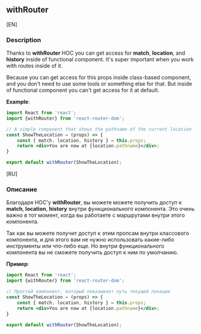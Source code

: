 ## withRouter

[EN]

### Description

Thanks to **withRouter** HOC you can get access for **match**, **location**, and **history** inside of functional component. 
It's super important when you work with routes inside of it.
 
Because you can get access for this props inside class-based component, and you don't need to use some tools or something else for that. 
But inside of functional component you can't get access for it at default.

**Example**:

```jsx
import React from 'react';
import {withRouter} from 'react-router-dom';

// A simple component that shows the pathname of the current location
const ShowTheLocation = (props) => {
    const { match, location, history } = this.props;
    return <div>You are now at {location.pathname}</div>;
}

export default withRouter(ShowTheLocation);
```

[RU]

### Описание

Благодаря HOC'у **withRouter**, вы можете можете получить доступ к **match**, **location**, **history** внутри функционального компонента.
Это очень важно в тот момент, когда вы работаете с маршрутами внутри этого компонента.

Так как вы можете получит доступ к этим пропсам внутри классового компонента, и для этого вам не нужно использовать какие-либо инструменты или что-либо еще. 
Но внутри функционального компонента вы не сможете получить доступ к ним по умолчанию. 

**Пример**:

```jsx
import React from 'react';
import {withRouter} from 'react-router-dom';

// Простой компонент, который показывает путь текущей локации
const ShowTheLocation = (props) => {
    const { match, location, history } = this.props;
    return <div>You are now at {location.pathname}</div>;
}

export default withRouter(ShowTheLocation);
```